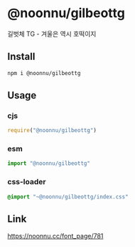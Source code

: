 # @noonnu/gilbeottg
길벗체 TG - 겨울은 역시 호떡이지

## Install
```sh
npm i @noonnu/gilbeottg
```
## Usage
### cjs
```js
require("@noonnu/gilbeottg")
```
### esm
```js
import "@noonnu/gilbeottg"
```
### css-loader
```css
@import "~@noonnu/gilbeottg/index.css"
```

## Link
https://noonnu.cc/font_page/781